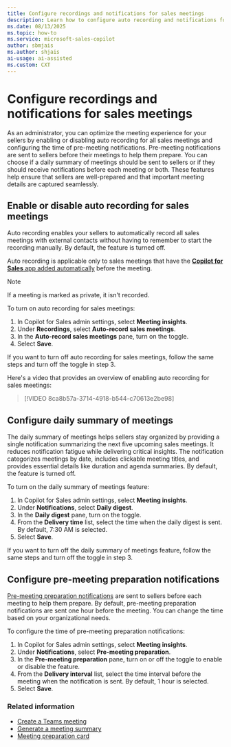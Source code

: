 ```yaml
---
title: Configure recordings and notifications for sales meetings
description: Learn how to configure auto recording and notifications for sales meetings to ensure sellers are well-prepared and important details are captured.
ms.date: 08/13/2025
ms.topic: how-to
ms.service: microsoft-sales-copilot
author: sbmjais
ms.author: shjais
ai-usage: ai-assisted
ms.custom: CXT
---
```


# Configure recordings and notifications for sales meetings

As an administrator, you can optimize the meeting experience for your sellers by enabling or disabling auto recording for all sales meetings and configuring the time of pre-meeting notifications. Pre-meeting notifications are sent to sellers before their meetings to help them prepare. You can choose if a daily summary of meetings should be sent to sellers or if they should receive notifications before each meeting or both. These features help ensure that sellers are well-prepared and that important meeting details are captured seamlessly.

## Enable or disable auto recording for sales meetings

Auto recording enables your sellers to automatically record all sales meetings with external contacts without having to remember to start the recording manually. By default, the feature is turned off.

Auto recording is applicable only to sales meetings that have the [**Copilot for Sales** app added automatically](create-teams-meeting.md#add-the-copilot-for-sales-app-automatically-to-a-teams-meeting) before the meeting. 

> [!NOTE]
> If a meeting is marked as private, it isn't recorded. 

To turn on auto recording for sales meetings:

1. In Copilot for Sales admin settings, select **Meeting insights**.
2. Under **Recordings**, select **Auto-record sales meetings**.
3. In the **Auto-record sales meetings** pane, turn on the toggle.
4. Select **Save**.

If you want to turn off auto recording for sales meetings, follow the same steps and turn off the toggle in step 3.

Here's a video that provides an overview of enabling auto recording for sales meetings:

> [!VIDEO 8ca8b57a-3714-4918-b544-c70613e2be98]

## Configure daily summary of meetings

The daily summary of meetings helps sellers stay organized by providing a single notification summarizing the next five upcoming sales meetings. It reduces notification fatigue while delivering critical insights. The notification categorizes meetings by date, includes clickable meeting titles, and provides essential details like duration and agenda summaries. By default, the feature is turned off. 

To turn on the daily summary of meetings feature:

1. In Copilot for Sales admin settings, select **Meeting insights**.
2. Under **Notifications**, select **Daily digest**.
3. In the **Daily digest** pane, turn on the toggle.
4. From the **Delivery time** list, select the time when the daily digest is sent. By default, 7:30 AM is selected.
5. Select **Save**.

If you want to turn off the daily summary of meetings feature, follow the same steps and turn off the toggle in step 3.

## Configure pre-meeting preparation notifications

[Pre-meeting preparation notifications](meeting-prep.md) are sent to sellers before each meeting to help them prepare. By default, pre-meeting preparation notifications are sent one hour before the meeting. You can change the time based on your organizational needs.

To configure the time of pre-meeting preparation notifications:

1. In Copilot for Sales admin settings, select **Meeting insights**.
2. Under **Notifications**, select **Pre-meeting preparation**.
3. In the **Pre-meeting preparation** pane, turn on or off the toggle to enable or disable the feature.
4. From the **Delivery interval** list, select the time interval before the meeting when the notification is sent. By default, 1 hour is selected.
5. Select **Save**.

### Related information

- [Create a Teams meeting](create-teams-meeting.md)
- [Generate a meeting summary](generate-meeting-summary.md)
- [Meeting preparation card](meeting-prep.md)